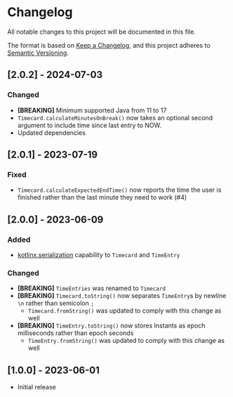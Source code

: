 # Changelog

All notable changes to this project will be documented in this file.

The format is based on [Keep a Changelog](https://keepachangelog.com/en/1.1.0/),
and this project adheres to [Semantic Versioning](https://semver.org/spec/v2.0.0.html).

## [2.0.2] - 2024-07-03

### Changed
- **[BREAKING]** Minimum supported Java from 11 to 17
- `Timecard.calculateMinutesOnBreak()` now takes an optional second argument to include time since last entry to NOW.
- Updated dependencies



## [2.0.1] - 2023-07-19

### Fixed
- `Timecard.calculateExpectedEndTime()` now reports the time the user is finished rather than the last minute they need to work (#4)



## [2.0.0] - 2023-06-09

### Added
- [kotlinx.serialization](https://github.com/Kotlin/kotlinx.serialization) capability to `Timecard` and `TimeEntry`

### Changed
- **[BREAKING]** `TimeEntries` was renamed to `Timecard`
- **[BREAKING]** `Timecard.toString()` now separates `TimeEntry`s by newline `\n` rather than semicolon `;`
  - `Timecard.fromString()` was updated to comply with this change as well
- **[BREAKING]** `TimeEntry.toString()` now stores Instants as epoch milliseconds rather than epoch seconds
    - `TimeEntry.fromString()` was updated to comply with this change as well



## [1.0.0] - 2023-06-01
- Initial release
